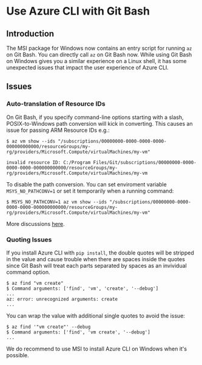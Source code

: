 # Use Azure CLI with Git Bash

## Introduction
The MSI package for Windows now contains an entry script for running `az` on Git Bash. You can directly call `az` on Git Bash now. While using Git Bash on Windows gives you a similar experience on a Linux shell, it has some unexpected issues that impact the user experience of Azure CLI.

## Issues

### Auto-translation of Resource IDs

On Git Bash, if you specify command-line options starting with a slash, POSIX-to-Windows path conversion will kick in converting. This causes an issue for passing ARM Resource IDs e.g.:
```
$ az vm show --ids "/subscriptions/00000000-0000-0000-0000-000000000000/resourceGroups/my-rg/providers/Microsoft.Compute/virtualMachines/my-vm"

invalid resource ID: C:/Program Files/Git/subscriptions/00000000-0000-0000-0000-000000000000/resourceGroups/my-rg/providers/Microsoft.Compute/virtualMachines/my-vm
```
To disable the path conversion. You can set enviroment variable `MSYS_NO_PATHCONV=1` or set it temporarily when a running command:
```
$ MSYS_NO_PATHCONV=1 az vm show --ids "/subscriptions/00000000-0000-0000-0000-000000000000/resourceGroups/my-rg/providers/Microsoft.Compute/virtualMachines/my-vm"
```

More discussions [here](https://stackoverflow.com/questions/7250130/how-to-stop-mingw-and-msys-from-mangling-path-names-given-at-the-command-line#34386471).

### Quoting Issues
If you install Azure CLI with `pip install`, the double quotes will be stripped in the value and cause trouble when there are spaces inside the quotes since Git Bash will treat each parts separated by spaces as an invividual command option.
```
$ az find "vm create"
$ Command arguments: ['find', 'vm', 'create', '--debug']
...
az: error: unrecognized arguments: create
...
```
You can wrap the value with additional single quotes to avoid the issue:
```
$ az find '"vm create"' --debug
$ Command arguments: ['find', 'vm create', '--debug']
...
```
We do recommend to use MSI to install Azure CLI on Windows when it's possible.
